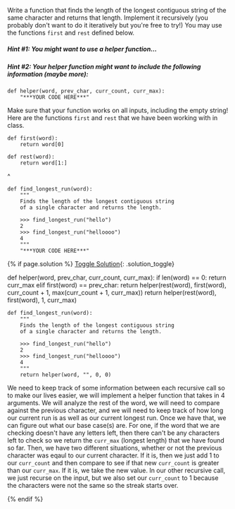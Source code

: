 Write a function that finds the length of the longest contiguous string of the same character and returns that length. Implement it recursively (you probably don't want to do it iteratively but you're free to try!) You may use the functions `first` and `rest` defined below.

##### Hint #1: You might want to use a helper function...

##### Hint #2: Your helper function might want to include the following information (maybe more):

    def helper(word, prev_char, curr_count, curr_max):
        "***YOUR CODE HERE***"

Make sure that your function works on all inputs, including the empty string! Here are the functions `first` and `rest` that we have been working with in class.

    def first(word):
        return word[0]
        
    def rest(word):
        return word[1:]

^

    def find_longest_run(word):
        """
        Finds the length of the longest contiguous string
        of a single character and returns the length.

        >>> find_longest_run("hello")
        2
        >>> find_longest_run("helloooo")
        4
        """
        "***YOUR CODE HERE***"

{% if page.solution %}
[Toggle Solution](#solution){: .solution_toggle}

<div class="solution" markdown="1">
    def helper(word, prev_char, curr_count, curr_max):
        if len(word) == 0:
            return curr_max
        elif first(word) == prev_char:
            return helper(rest(word), first(word), curr_count + 1, max(curr_count + 1, curr_max))
        return helper(rest(word), first(word), 1, curr_max)

    def find_longest_run(word):
        """
        Finds the length of the longest contiguous string
        of a single character and returns the length.
        
        >>> find_longest_run("hello")
        2
        >>> find_longest_run("helloooo")
        4
        """
        return helper(word, "", 0, 0)

We need to keep track of some information between each recursive call so to make our lives easier, we will implement a helper function that takes in 4 arguments. We will analyze the rest of the word, we will need to compare against the previous character, and we will need to keep track of how long our current run is as well as our current longest run. Once we have that, we can figure out what our base case(s) are. For one, if the word that we are checking doesn't have any letters left, then there can't be any characters left to check so we return the `curr_max` (longest length) that we have found so far. Then, we have two different situations, whether or not the previous character was eqaul to our current character. If it is, then we just add 1 to our `curr_count` and then compare to see if that new `curr_count` is greater than our `curr_max`. If it is, we take the new value. In our other recursive call, we just recurse on the input, but we also set our `curr_count` to 1 because the characters were not the same so the streak starts over.
</div>
{% endif %}